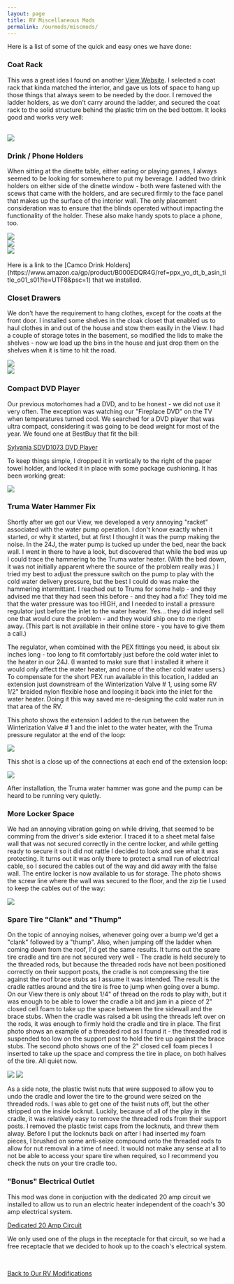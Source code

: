 ```yaml
---
layout: page
title: RV Miscellaneous Mods
permalink: /ourmods/miscmods/
---
```

Here is a list of some of the quick and easy ones we have done:

  <h3>Coat Rack</h3>

This was a great idea I found on another [View Website](http://www.thoseyoungguys.com/2019/03/11/our-winnebago-view-24d-upgrades-and-modifications/).
I selected a coat rack that kinda matched the interior, and gave us lots of space to hang up those things that always seem to be needed by the door.  I removed the ladder holders, as we don't carry around the ladder, and secured the coat rack to the solid structure behind the plastic trim on the bed bottom.  It looks good and works very well:

<br>
<img src="/assets/coatrack2web.jpg"/>
<br>
 <h3>Drink  / Phone Holders</h3>

 When sitting at the dinette table, either eating or playing games, I always seemed to be looking for somewhere to put my beverage.  I added two drink holders on either side of the dinette window - both were fastened with the scews that came with the holders, and are secured firmly to the face panel that makes up the surface of the interior wall.  The only placement consideration was to ensure that the blinds operated without impacting the functionality of the holder.  These also make handy spots to place a phone, too.
 <br>

<img src="/assets/drinkholder1web.jpg"/>

<br>

<img src="/assets/drinkholder2web.jpg"/>

<br>

<img src="/assets/phoneholderwebr.jpg"/>

<br>
<br>
Here is a link to the [Camco Drink Holders](https://www.amazon.ca/gp/product/B000EDQR4G/ref=ppx_yo_dt_b_asin_title_o01_s01?ie=UTF8&psc=1) that we installed.

<h3>Closet Drawers</h3>

We don't have the requirement to hang clothes, except for the coats at the front door.  I installed some shelves in the cloak closet that enabled us to haul clothes in and out of the house and stow them easily in the View.  I had a couple of storage totes in the basement, so modified the lids to make the shelves - now we load up the bins in the house and just drop them on the shelves when it is time to hit the road.

<img src="/assets/closetdrawers2web.jpg"/>

<br>

<img src="/assets/closetdrawers3web.jpg"/>

<h3>Compact DVD Player</h3>

Our previous motorhomes had a DVD, and to be honest - we did not use it very often.  The exception was watching our "Fireplace DVD" on the TV when temperatures turned cool.  We searched for a DVD player that was ultra compact, considering it was going to be dead weight for most of the year.  We found one at BestBuy that fit the bill:

[Sylvania SDVD1073 DVD Player](https://www.bestbuy.ca/en-ca/product/sylvania-sdvd1073-progressive-scan-dvd-player/13014336)

To keep things simple, I dropped it in vertically to the right of the paper towel holder, and locked it in place with some package cushioning.  It has been working great:

<img src="/assets/dvdweb.jpg"/>

<h3>Truma Water Hammer Fix</h3>

Shortly after we got our View, we developed a very annoying "racket" associated with the water pump operation.  I don't know exactly when it started, or why it started, but at first I thought it was the pump making the noise.  In the 24J, the water pump is tucked up under the bed, near the back wall.  I went in there to have a look, but discovered that while the bed was up I could trace the hammering to the Truma water heater.  (With the bed down, it was not initially apparent where the source of the problem really was.)  I tried my best to adjust the pressure switch on the pump to play with the cold water delivery pressure, but the best I could do was make the hammering intermittant.  I reached out to Truma for some help - and they advised me that they had seen this before - and they had a fix!  They told me that the water pressure was too HIGH, and I needed to install a pressure regulator just before the inlet to the water heater.  Yes... they did indeed sell one that would cure the problem - and they would ship one to me right away.  (This part is not available in their online store - you have to give them a call.)

The regulator, when combined with the PEX fittings you need, is about six inches long - too long to fit comfortably just before the cold water inlet to the heater in our 24J.  (I wanted to make sure that I installed it where it would only affect the water heater, and none of the other cold water users.)  To compensate for the short PEX run available in this location, I added an extension just downstream of the Winterization Valve # 1, using some RV 1/2" braided nylon flexible hose and looping it back into the inlet for the water heater.  Doing it this way saved me re-designing the cold water run in that area of the RV.

This photo shows the extension I added to the run between the Winterization Valve # 1 and the inlet to the water heater, with the Truma pressure regulator at the end of the loop:

<img src="/assets/pressureregulator1web.jpg"/>

This shot is a close up of the connections at each end of the extension loop:

<img src="/assets/pressureregulator2web.jpg"/>

After installation, the Truma water hammer was gone and the pump can be heard to be running very quietly.

<h3>More Locker Space</h3>

We had an annoying vibration going on while driving, that seemed to be comming from the driver's side exterior.  I traced it to a sheet metal false wall that was not secured correctly in the centre locker, and while getting ready to secure it so it did not rattle I decided to look and see what it was protecting.  It turns out it was only there to protect a small run of electrical cable, so I secured the cables out of the way and did away with the false wall.  The entire locker is now available to us for storage.  The photo shows the screw line where the wall was secured to the floor, and the zip tie I used to keep the cables out of the way:

<img src="/assets/morelockerroomweb.jpg"/>

<h3>Spare Tire "Clank" and "Thump"</h3>

On the topic of annoying noises, whenever going over a bump we'd get a "clank" followed by a "thump".  Also, when jumping off the ladder when coming down from the roof, I'd get the same results.  It turns out the spare tire cradle and tire are not secured very well - The cradle is held securely to the threaded rods, but because the threaded rods have not been positioned correctly on their support posts, the cradle is not compressing the tire against the roof brace stubs as I assume it was intended.  The result is the cradle rattles around and the tire is free to jump when going over a bump.  On our View there is only about 1/4" of thread on the rods to play with, but it was enough to be able to lower the cradle a bit and jam in a piece of 2" closed cell foam to take up the space between the tire sidewall and the brace stubs.  When the cradle was raised a bit using the threads left over on the rods, it was enough to firmly hold the cradle and tire in place.  The first photo shows an example of a threaded rod as I found it - the threaded rod is suspended too low on the support post to hold the tire up against the brace stubs.  The second photo shows one of the 2" closed cell foam pieces I inserted to take up the space and compress the tire in place, on both halves of the tire.  All quiet now.

<img src="/assets/tirerackbumper2web.jpg"/>

<img src="/assets/tirerackbumper1web.jpg"/>

As a side note, the plastic twist nuts that were supposed to allow you to undo the cradle and lower the tire to the ground were seized on the threaded rods.  I was able to get one of the twist nuts off, but the other stripped on the inside locknut.  Luckily, because of all of the play in the cradle, it was relatively easy to remove the threaded rods from their support posts.  I removed the plastic twist caps from the locknuts, and threw them alway.  Before I put the locknuts back on after I had inserted my foam pieces, I brushed on some anti-seize compound onto the threaded rods to allow for nut removal in a time of need.  It would not make any sense at all to not be able to access your spare tire when required, so I recommend you check the nuts on your tire cradle too.

<h3>"Bonus" Electrical Outlet</h3>

This mod was done in conjuction with the dedicated 20 amp circuit we installed to allow us to run an electric heater independent of the coach's 30 amp electrical system.

[Dedicated 20 Amp Circuit](/ourmods/20ampcircuit/)

We only used one of the plugs in the receptacle for that circuit, so we had a free receptacle that we decided to hook up to the coach's electrical system.

<br>

[Back to Our RV Modifications](/ourmods/)
